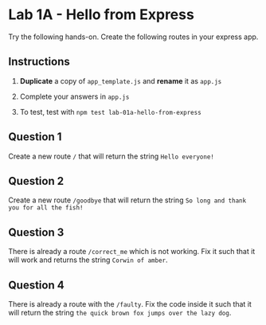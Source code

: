 # Lab 1A - Hello from Express

Try the following hands-on. Create the following routes in your express app.

## Instructions

1. **Duplicate** a copy of `app_template.js` and **rename** it as `app.js`

2. Complete your answers in `app.js`

3. To test, test with `npm test lab-01a-hello-from-express`

## Question 1
Create a new route `/` that will return the string `Hello everyone!`

## Question 2
Create a new route `/goodbye` that will return the string `So long and thank you for all the fish!`

## Question 3
There is already a route `/correct_me` which is not working. Fix it such that it will work
and returns the string `Corwin of amber`. 

## Question 4
There is already a route with the `/faulty`. Fix the code inside it such that it
will return the string `the quick brown fox jumps over the lazy dog`.